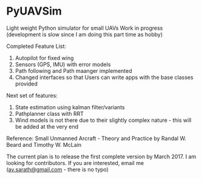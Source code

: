# PyUAVSim
Light weight Python simulator for small UAVs
Work in progress (development is slow since I am doing this part time as hobby)

Completed Feature List:
1. Autopilot for fixed wing
2. Sensors (GPS, IMU) with error models
3. Path following and Path maanger implemented
4. Changed interfaces so that Users can write apps with the base classes provided

Next set of features:

1. State estimation using kalman filter/variants
2. Pathplanner class with RRT 
3. Wind models is not there due to their slightly complex nature - this will be added at the very end


Reference: Small Unmanned Arcraft - Theory and Practice by Randal W. Beard and Timothy W. McLain

The current plan is to release the first complete version by March 2017. I am looking for contributors. If you are interested, email me (av.sarath@gmail.com - there is no typo)


